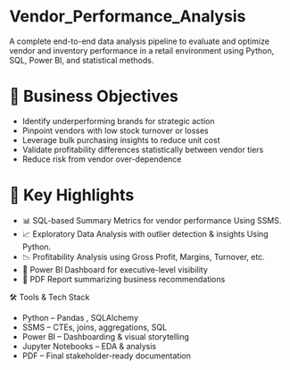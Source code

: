 # Vendor_Performance_Analysis
A complete end-to-end data analysis pipeline to evaluate and optimize vendor and inventory performance in a retail environment using Python, SQL, Power BI, and statistical methods.

# 🧾 Business Objectives
* Identify underperforming brands for strategic action
* Pinpoint vendors with low stock turnover or losses
* Leverage bulk purchasing insights to reduce unit cost
* Validate profitability differences statistically between vendor tiers
* Reduce risk from vendor over-dependence

# 🚀 Key Highlights

* 📊 SQL-based Summary Metrics for vendor performance Using SSMS.
* 📈 Exploratory Data Analysis with outlier detection & insights Using Python.
* 📉 Profitability Analysis using Gross Profit, Margins, Turnover, etc.
* 📑 Power BI Dashboard for executive-level visibility
* 📄 PDF Report summarizing business recommendations

🛠️ Tools & Tech Stack
 * Python – Pandas , SQLAlchemy
 * SSMS – CTEs, joins, aggregations, SQL
 * Power BI – Dashboarding & visual storytelling
 * Jupyter Notebooks – EDA & analysis
 * PDF – Final stakeholder-ready documentation
